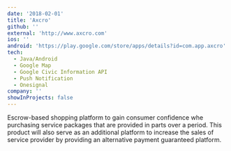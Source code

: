```yaml
---
date: '2018-02-01'
title: 'Axcro'
github: ''
external: 'http://www.axcro.com'
ios: ''
android: 'https://play.google.com/store/apps/details?id=com.app.axcro'
tech:
  - Java/Android
  - Google Map
  - Google Civic Information API
  - Push Notification
  - Onesignal
company: ''
showInProjects: false
---
```


Escrow-based shopping platform to gain consumer confidence whe purchasing service packages that are provided in parts over a period. This product will also serve as an additional platform to increase the sales of service provider by providing an alternative payment guaranteed platform.

